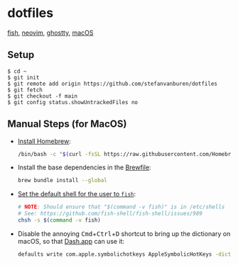 # dotfiles

[fish](https://fishshell.com), [neovim](https://neovim.io), [ghostty](https://ghostty.org/), [macOS](https://www.apple.com/macos/)

## Setup

```console
$ cd ~
$ git init
$ git remote add origin https://github.com/stefanvanburen/dotfiles
$ git fetch
$ git checkout -f main
$ git config status.showUntrackedFiles no
```

## Manual Steps (for MacOS)

* [Install Homebrew](https://docs.brew.sh/Installation):

  ```sh
  /bin/bash -c "$(curl -fsSL https://raw.githubusercontent.com/Homebrew/install/HEAD/install.sh)"
  ```

* Install the base dependencies in the [Brewfile](/.Brewfile):

  ```sh
  brew bundle install --global
  ```

* [Set the default shell for the user to `fish`](https://fishshell.com/docs/current/index.html#default-shell):

  ```sh
  # NOTE: Should ensure that "$(command -v fish)" is in /etc/shells
  # See: https://github.com/fish-shell/fish-shell/issues/989
  chsh -s $(command -v fish)
  ```

* Disable the annoying <kbd>Cmd</kbd>+<kbd>Ctrl</kbd>+<kbd>D</kbd> shortcut to bring up the dictionary on macOS, so that [Dash.app](https://kapeli.com/dash) can use it:

  ```sh
  defaults write com.apple.symbolichotkeys AppleSymbolicHotKeys -dict-add 70 '<dict><key>enabled</key><false/></dict>'
  ```
